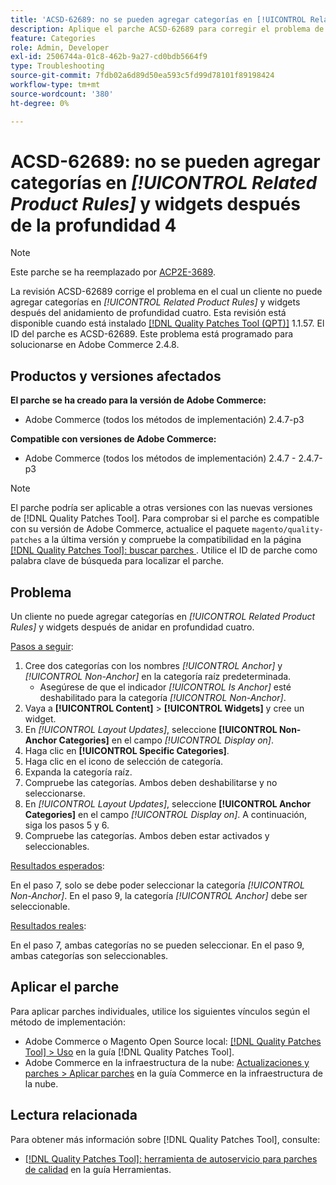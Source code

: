 ```yaml
---
title: 'ACSD-62689: no se pueden agregar categorías en [!UICONTROL Related Product Rules] y widgets después de la profundidad 4'
description: Aplique el parche ACSD-62689 para corregir el problema de Adobe Commerce en el que un cliente no puede agregar categorías en [!UICONTROL Related Product Rules] y widgets después del anidamiento de profundidad cuatro.
feature: Categories
role: Admin, Developer
exl-id: 2506744a-01c8-462b-9a27-cd0bdb5664f9
type: Troubleshooting
source-git-commit: 7fdb02a6d89d50ea593c5fd99d78101f89198424
workflow-type: tm+mt
source-wordcount: '380'
ht-degree: 0%

---
```


# ACSD-62689: no se pueden agregar categorías en *[!UICONTROL Related Product Rules]* y widgets después de la profundidad 4

>[!NOTE]
>
>Este parche se ha reemplazado por [ACP2E-3689](/help/tools/quality-patches-tool/patches-available-in-qpt/v1-1-61/acp2e-3689-issues-with-category-tree-display-reflect-anchor-non-anchor-relationships.md).

La revisión ACSD-62689 corrige el problema en el cual un cliente no puede agregar categorías en *[!UICONTROL Related Product Rules]* y widgets después del anidamiento de profundidad cuatro. Esta revisión está disponible cuando está instalado [[!DNL Quality Patches Tool (QPT)]](/help/tools/quality-patches-tool/quality-patches-tool-to-self-serve-quality-patches.md) 1.1.57. El ID del parche es ACSD-62689. Este problema está programado para solucionarse en Adobe Commerce 2.4.8.

## Productos y versiones afectados

**El parche se ha creado para la versión de Adobe Commerce:**

* Adobe Commerce (todos los métodos de implementación) 2.4.7-p3

**Compatible con versiones de Adobe Commerce:**

* Adobe Commerce (todos los métodos de implementación) 2.4.7 - 2.4.7-p3

>[!NOTE]
>
>El parche podría ser aplicable a otras versiones con las nuevas versiones de [!DNL Quality Patches Tool]. Para comprobar si el parche es compatible con su versión de Adobe Commerce, actualice el paquete `magento/quality-patches` a la última versión y compruebe la compatibilidad en la página [[!DNL Quality Patches Tool]: buscar parches ](https://experienceleague.adobe.com/tools/commerce-quality-patches/index.html). Utilice el ID de parche como palabra clave de búsqueda para localizar el parche.

## Problema

Un cliente no puede agregar categorías en *[!UICONTROL Related Product Rules]* y widgets después de anidar en profundidad cuatro.

<u>Pasos a seguir</u>:

1. Cree dos categorías con los nombres *[!UICONTROL Anchor]* y *[!UICONTROL Non-Anchor]* en la categoría raíz predeterminada.
   * Asegúrese de que el indicador *[!UICONTROL Is Anchor]* esté deshabilitado para la categoría *[!UICONTROL Non-Anchor]*.
1. Vaya a **[!UICONTROL Content]** > **[!UICONTROL Widgets]** y cree un widget.
1. En *[!UICONTROL Layout Updates]*, seleccione **[!UICONTROL Non-Anchor Categories]** en el campo *[!UICONTROL Display on]*.
1. Haga clic en **[!UICONTROL Specific Categories]**.
1. Haga clic en el icono de selección de categoría.
1. Expanda la categoría raíz.
1. Compruebe las categorías. Ambos deben deshabilitarse y no seleccionarse.
1. En *[!UICONTROL Layout Updates]*, seleccione **[!UICONTROL Anchor Categories]** en el campo *[!UICONTROL Display on]*. A continuación, siga los pasos 5 y 6.
1. Compruebe las categorías. Ambos deben estar activados y seleccionables.

<u>Resultados esperados</u>:

En el paso 7, solo se debe poder seleccionar la categoría *[!UICONTROL Non-Anchor]*. En el paso 9, la categoría *[!UICONTROL Anchor]* debe ser seleccionable.

<u>Resultados reales</u>:

En el paso 7, ambas categorías no se pueden seleccionar. En el paso 9, ambas categorías son seleccionables.

## Aplicar el parche

Para aplicar parches individuales, utilice los siguientes vínculos según el método de implementación:

* Adobe Commerce o Magento Open Source local: [[!DNL Quality Patches Tool] > Uso](/help/tools/quality-patches-tool/usage.md) en la guía [!DNL Quality Patches Tool].
* Adobe Commerce en la infraestructura de la nube: [Actualizaciones y parches > Aplicar parches](https://experienceleague.adobe.com/docs/commerce-cloud-service/user-guide/develop/upgrade/apply-patches.html) en la guía Commerce en la infraestructura de la nube.


## Lectura relacionada

Para obtener más información sobre [!DNL Quality Patches Tool], consulte:

* [[!DNL Quality Patches Tool]: herramienta de autoservicio para parches de calidad](/help/tools/quality-patches-tool/quality-patches-tool-to-self-serve-quality-patches.md) en la guía Herramientas.

